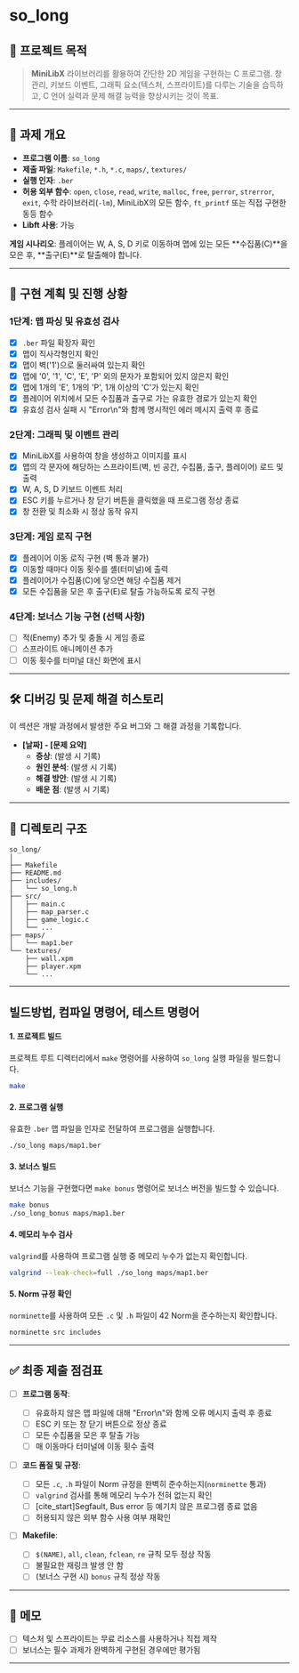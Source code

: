 # so_long

## 📌 프로젝트 목적

> **MiniLibX** 라이브러리를 활용하여 간단한 2D 게임을 구현하는 C 프로그램. 창 관리, 키보드 이벤트, 그래픽 요소(텍스처, 스프라이트)를 다루는 기술을 습득하고, C 언어 실력과 문제 해결 능력을 향상시키는 것이 목표.

-----

## 🧠 과제 개요

  - **프로그램 이름**: `so_long`
  - **제출 파일**: `Makefile`, `*.h`, `*.c`, `maps/`, `textures/`
  - **실행 인자**: `.ber`
  - **허용 외부 함수**: `open`, `close`, `read`, `write`, `malloc`, `free`, `perror`, `strerror`, `exit`, 수학 라이브러리(`-lm`), MiniLibX의 모든 함수, `ft_printf` 또는 직접 구현한 동등 함수
  - **Libft 사용**: 가능

**게임 시나리오**:
플레이어는 W, A, S, D 키로 이동하며 맵에 있는 모든 **수집품(C)**을 모은 후, **출구(E)**로 탈출해야 합니다.

-----

## 🚀 구현 계획 및 진행 상황

### 1단계: 맵 파싱 및 유효성 검사

  - [x] `.ber` 파일 확장자 확인
  - [x] 맵이 직사각형인지 확인
  - [x] 맵이 벽('1')으로 둘러싸여 있는지 확인
  - [x] 맵에 '0', '1', 'C', 'E', 'P' 외의 문자가 포함되어 있지 않은지 확인
  - [x] 맵에 1개의 'E', 1개의 'P', 1개 이상의 'C'가 있는지 확인
  - [x] 플레이어 위치에서 모든 수집품과 출구로 가는 유효한 경로가 있는지 확인
  - [x] 유효성 검사 실패 시 "Error\n"와 함께 명시적인 에러 메시지 출력 후 종료

### 2단계: 그래픽 및 이벤트 관리

  - [x] MiniLibX를 사용하여 창을 생성하고 이미지를 표시
  - [x] 맵의 각 문자에 해당하는 스프라이트(벽, 빈 공간, 수집품, 출구, 플레이어) 로드 및 출력
  - [x] W, A, S, D 키보드 이벤트 처리
  - [x] ESC 키를 누르거나 창 닫기 버튼을 클릭했을 때 프로그램 정상 종료
  - [x] 창 전환 및 최소화 시 정상 동작 유지

### 3단계: 게임 로직 구현

  - [x] 플레이어 이동 로직 구현 (벽 통과 불가)
  - [x] 이동할 때마다 이동 횟수를 셸(터미널)에 출력
  - [x] 플레이어가 수집품(C)에 닿으면 해당 수집품 제거
  - [x] 모든 수집품을 모은 후 출구(E)로 탈출 가능하도록 로직 구현

### 4단계: 보너스 기능 구현 (선택 사항)

  - [ ] 적(Enemy) 추가 및 충돌 시 게임 종료
  - [ ] 스프라이트 애니메이션 추가
  - [ ] 이동 횟수를 터미널 대신 화면에 표시

-----

## 🛠️ 디버깅 및 문제 해결 히스토리

이 섹션은 개발 과정에서 발생한 주요 버그와 그 해결 과정을 기록합니다.

  - **[날짜] - [문제 요약]**
      - **증상**: (발생 시 기록)
      - **원인 분석**: (발생 시 기록)
      - **해결 방안**: (발생 시 기록)
      - **배운 점**: (발생 시 기록)

-----

## 📂 디렉토리 구조

```
so_long/
│
├── Makefile
├── README.md
├── includes/
│   └── so_long.h
├── src/
│   ├── main.c
│   ├── map_parser.c
│   ├── game_logic.c
│   └── ...
├── maps/
│   └── map1.ber
└── textures/
    ├── wall.xpm
    ├── player.xpm
    └── ...
```

-----

## 빌드방법, 컴파일 명령어, 테스트 명령어

#### **1. 프로젝트 빌드**

프로젝트 루트 디렉터리에서 `make` 명령어를 사용하여 `so_long` 실행 파일을 빌드합니다.

```bash
make
```

#### **2. 프로그램 실행**

유효한 `.ber` 맵 파일을 인자로 전달하여 프로그램을 실행합니다.

```bash
./so_long maps/map1.ber
```

#### **3. 보너스 빌드**

보너스 기능을 구현했다면 `make bonus` 명령어로 보너스 버전을 빌드할 수 있습니다.

```bash
make bonus
./so_long_bonus maps/map1.ber
```

#### **4. 메모리 누수 검사**

`valgrind`를 사용하여 프로그램 실행 중 메모리 누수가 없는지 확인합니다.

```bash
valgrind --leak-check=full ./so_long maps/map1.ber
```

#### **5. Norm 규정 확인**

`norminette`를 사용하여 모든 `.c` 및 `.h` 파일이 42 Norm을 준수하는지 확인합니다.

```bash
norminette src includes
```

-----

## ✅ 최종 제출 점검표

  - [ ] **프로그램 동작**:

      - [ ] 유효하지 않은 맵 파일에 대해 "Error\\n"와 함께 오류 메시지 출력 후 종료
      - [ ] ESC 키 또는 창 닫기 버튼으로 정상 종료
      - [ ] 모든 수집품을 모은 후 탈출 가능
      - [ ] 매 이동마다 터미널에 이동 횟수 출력

  - [ ] **코드 품질 및 규정**:

      - [ ] 모든 `.c`, `.h` 파일이 Norm 규정을 완벽히 준수하는지(`norminette` 통과)
      - [ ] `valgrind` 검사를 통해 메모리 누수가 전혀 없는지 확인
      - [ ] [cite\_start]Segfault, Bus error 등 예기치 않은 프로그램 종료 없음
      - [ ] 허용되지 않은 외부 함수 사용 여부 재확인

  - [ ] **Makefile**:

      - [ ] `$(NAME)`, `all`, `clean`, `fclean`, `re` 규칙 모두 정상 작동
      - [ ] 불필요한 재링크 발생 안 함
      - [ ] (보너스 구현 시) `bonus` 규칙 정상 작동

-----

## 📝 메모

  - [ ] 텍스처 및 스프라이트는 무료 리소스를 사용하거나 직접 제작
  - [ ] 보너스는 필수 과제가 완벽하게 구현된 경우에만 평가됨

-----
